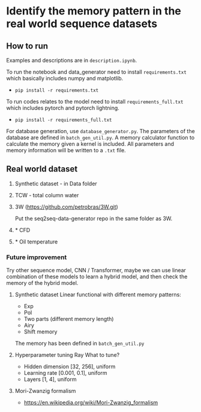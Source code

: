 # Identify the memory pattern in the real world sequence datasets

## How to run

Examples and descriptions are in `description.ipynb`.

To run the notebook and data_generator need to install `requirements.txt` which basically includes numpy and matplotlib.

- `pip install -r requirements.txt`

To run codes relates to the model need to install `requirements_full.txt` which includes pytorch and pytorch lightning.

- `pip install -r requirements_full.txt`

For database generation, use `database_generator.py`. The parameters of the database are defined in `batch_gen_util.py`. 
A memory calculator function to calculate the memory given a kernel is included. All parameters and memory information will be written to a `.txt` file.

## Real world dataset

1. Synthetic dataset - in Data folder
2. TCW - total column water 
3. 3W (https://github.com/petrobras/3W.git)

    Put the seq2seq-data-generator repo in the same folder as 3W.
4. \* CFD
5. \* Oil temperature

### Future improvement

Try other sequence model, CNN / Transformer, maybe we can use linear combination of these models to learn a hybrid model, and then check the memory of the hybrid model.


1. Synthetic dataset
    Linear functional with different memory patterns:
    - Exp
    - Pol
    - Two parts (different memory length)
    - Airy
    - Shift memory

    The memory has been defined in `batch_gen_util.py`

2. Hyperparameter tuning
    Ray
    What to tune?
    - Hidden dimension [32, 256], uniform
    - Learning rate [0.001, 0.1], uniform
    - Layers [1, 4], uniform

3. Mori-Zwanzig formalism
    - https://en.wikipedia.org/wiki/Mori-Zwanzig_formalism





